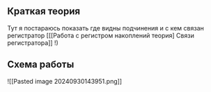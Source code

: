 ## Краткая теория

Тут я постараюсь показать где видны подчинения и с кем связан регистратор [[[Работа с регистром накоплений теория] Связи регистратора]] !) 

## Схема работы

![[Pasted image 20240930143951.png]]

